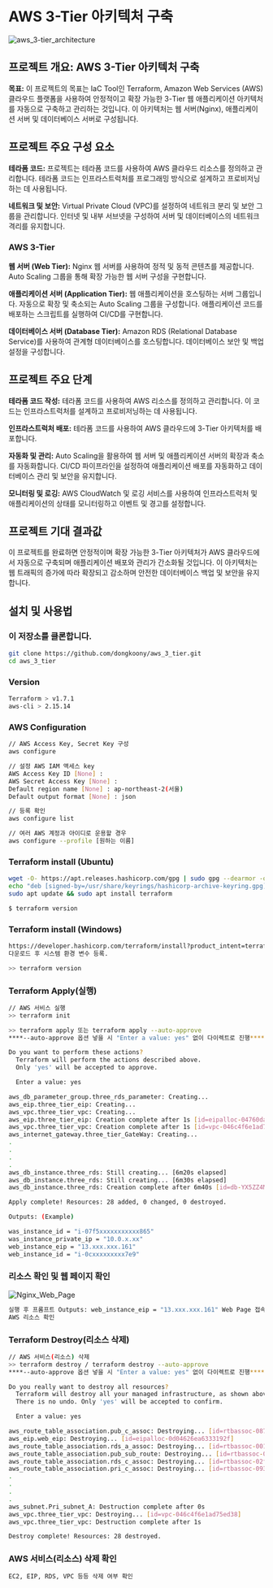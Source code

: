 # AWS 3-Tier 아키텍처 구축
![aws_3-tier_architecture](https://github.com/dongkoony/aws_3_tier/assets/109497684/8f63b8aa-ed96-4588-9ca5-d644446fec4c)

## 프로젝트 개요: AWS 3-Tier 아키텍처 구축
**목표:**
이 프로젝트의 목표는 IaC Tool인 Terraform, Amazon Web Services (AWS) 클라우드 플랫폼을 사용하여 안정적이고 확장 가능한 3-Tier 웹 애플리케이션 아키텍처를 자동으로 구축하고 관리하는 것입니다. 이 아키텍처는 웹 서버(Nginx), 애플리케이션 서버 및 데이터베이스 서버로 구성됩니다.

## 프로젝트 주요 구성 요소

**테라폼 코드:**
프로젝트는 테라폼 코드를 사용하여 AWS 클라우드 리소스를 정의하고 관리합니다.
테라폼 코드는 인프라스트럭처를 프로그래밍 방식으로 설계하고 프로비저닝하는 데 사용됩니다.

**네트워크 및 보안:**
Virtual Private Cloud (VPC)를 설정하여 네트워크 분리 및 보안 그룹을 관리합니다.
인터넷 및 내부 서브넷을 구성하여 서버 및 데이터베이스의 네트워크 격리를 유지합니다.

### AWS 3-Tier
**웹 서버 (Web Tier):**
Nginx 웹 서버를 사용하여 정적 및 동적 콘텐츠를 제공합니다.
Auto Scaling 그룹을 통해 확장 가능한 웹 서버 구성을 구현합니다.

**애플리케이션 서버 (Application Tier):**
웹 애플리케이션을 호스팅하는 서버 그룹입니다.
자동으로 확장 및 축소되는 Auto Scaling 그룹을 구성합니다.
애플리케이션 코드를 배포하는 스크립트를 실행하여 CI/CD를 구현합니다.

**데이터베이스 서버 (Database Tier):**
Amazon RDS (Relational Database Service)를 사용하여 관계형 데이터베이스를 호스팅합니다.
데이터베이스 보안 및 백업 설정을 구성합니다.

## 프로젝트 주요 단계

**테라폼 코드 작성:**
테라폼 코드를 사용하여 AWS 리소스를 정의하고 관리합니다. 이 코드는 인프라스트럭처를 설계하고 프로비저닝하는 데 사용됩니다.

**인프라스트럭처 배포:**
테라폼 코드를 사용하여 AWS 클라우드에 3-Tier 아키텍처를 배포합니다.

**자동화 및 관리:**
Auto Scaling을 활용하여 웹 서버 및 애플리케이션 서버의 확장과 축소를 자동화합니다. CI/CD 파이프라인을 설정하여 애플리케이션 배포를 자동화하고 데이터베이스 관리 및 보안을 유지합니다.

**모니터링 및 로깅:**
AWS CloudWatch 및 로깅 서비스를 사용하여 인프라스트럭처 및 애플리케이션의 상태를 모니터링하고 이벤트 및 경고를 설정합니다.

## 프로젝트 기대 결과값
이 프로젝트를 완료하면 안정적이며 확장 가능한 3-Tier 아키텍처가 AWS 클라우드에서 자동으로 구축되며 애플리케이션 배포와 관리가 간소화될 것입니다. 
이 아키텍처는 웹 트래픽의 증가에 따라 확장되고 감소하며 안전한 데이터베이스 백업 및 보안을 유지합니다.

## 설치 및 사용법

### 이 저장소를 클론합니다.
   ```bash
   git clone https://github.com/dongkoony/aws_3_tier.git
   cd aws_3_tier
   ```

### Version
  ```bash
  Terraform > v1.7.1
  aws-cli > 2.15.14
  ```

### AWS Configuration
  ``` bash
  // AWS Access Key, Secret Key 구성
  aws configure
  
  // 설정 AWS IAM 액세스 key
  AWS Access Key ID [None] :
  AWS Secret Access Key [None] :
  Default region name [None] : ap-northeast-2(서울)
  Default output format [None] : json
  
  // 등록 확인
  aws configure list
  
  // 여러 AWS 계정과 아이디로 운용할 경우
  aws configure --profile [원하는 이름]
  ```

### Terraform install (Ubuntu)
  ``` bash
  wget -O- https://apt.releases.hashicorp.com/gpg | sudo gpg --dearmor -o /usr/share/keyrings/hashicorp-archive-keyring.gpg
  echo "deb [signed-by=/usr/share/keyrings/hashicorp-archive-keyring.gpg] https://apt.releases.hashicorp.com $(lsb_release -cs) main" | sudo tee /etc/apt/sources.list.d/hashicorp.list
  sudo apt update && sudo apt install terraform

  $ terraform version
  ```
### Terraform install (Windows)
  ``` bash
  https://developer.hashicorp.com/terraform/install?product_intent=terraform
  다운로드 후 시스템 환경 변수 등록.

  >> terraform version
  ```

### Terraform Apply(실행)
  ``` bash
  // AWS 서비스 실행
  >> terraform init

  >> terraform apply 또는 terraform apply --auto-approve
  ****--auto-approve 옵션 넣을 시 "Enter a value: yes" 없이 다이렉트로 진행****

  Do you want to perform these actions?
    Terraform will perform the actions described above.
    Only 'yes' will be accepted to approve.
  
    Enter a value: yes
  
  aws_db_parameter_group.three_rds_parameter: Creating...
  aws_eip.three_tier_eip: Creating...
  aws_vpc.three_tier_vpc: Creating...
  aws_eip.three_tier_eip: Creation complete after 1s [id=eipalloc-04760dac1a7b62f52]
  aws_vpc.three_tier_vpc: Creation complete after 1s [id=vpc-046c4f6e1ad75ed38]
  aws_internet_gateway.three_tier_GateWay: Creating...
  .
  .
  .
  .
  aws_db_instance.three_rds: Still creating... [6m20s elapsed]
  aws_db_instance.three_rds: Still creating... [6m30s elapsed]
  aws_db_instance.three_rds: Creation complete after 6m40s [id=db-YX5ZZ4MD3A2EZRFAADEOADYXQ4]
  
  Apply complete! Resources: 28 added, 0 changed, 0 destroyed.
  
  Outputs: (Example)
  
  was_instance_id = "i-07f5xxxxxxxxxxx865"
  was_instance_private_ip = "10.0.x.xx"
  web_instance_eip = "13.xxx.xxx.161"
  web_instance_id = "i-0cxxxxxxxxx7e9"
  ```

### 리소스 확인 및 웹 페이지 확인
![Nginx_Web_Page](https://github.com/dongkoony/aws_3_tier/assets/109497684/2444a9d0-292b-4375-a4db-ee907aec4fae)
  ```bash
  실행 후 프롬프트 Outputs: web_instance_eip = "13.xxx.xxx.161" Web Page 접속 확인.
  AWS 리소스 확인
  ```

### Terraform Destroy(리소스 삭제)
  ```bash
  // AWS 서비스(리소스) 삭제
  >> terraform destroy / terraform destroy --auto-approve
  ****--auto-approve 옵션 넣을 시 "Enter a value: yes" 없이 다이렉트로 진행****

  Do you really want to destroy all resources?
    Terraform will destroy all your managed infrastructure, as shown above.
    There is no undo. Only 'yes' will be accepted to confirm.
  
    Enter a value: yes
  
  aws_route_table_association.pub_c_assoc: Destroying... [id=rtbassoc-087353458dd2bc1a9]
  aws_eip.web_eip: Destroying... [id=eipalloc-0d04626ea6333192f]
  aws_route_table_association.rds_a_assoc: Destroying... [id=rtbassoc-001e0bfde6a2a3972]
  aws_route_table_association.pub_sub_route: Destroying... [id=rtbassoc-07a47f1377c73f216]
  aws_route_table_association.rds_c_assoc: Destroying... [id=rtbassoc-02f2c344589cd535e]
  aws_route_table_association.pri_c_assoc: Destroying... [id=rtbassoc-093e6caeee3c3d9c6]
  .
  .
  .
  .
  aws_subnet.Pri_subnet_A: Destruction complete after 0s
  aws_vpc.three_tier_vpc: Destroying... [id=vpc-046c4f6e1ad75ed38]
  aws_vpc.three_tier_vpc: Destruction complete after 1s
  
  Destroy complete! Resources: 28 destroyed.
  ```

### AWS 서비스(리소스) 삭제 확인
  ```bash
  EC2, EIP, RDS, VPC 등등 삭제 여부 확인
  ```
